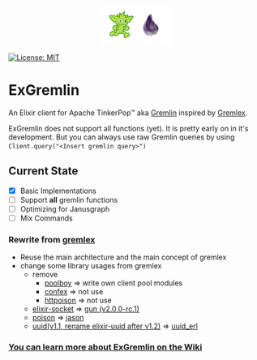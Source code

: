 <p align="center"><img src="logo.png"></img></p>

[![License: MIT](https://img.shields.io/badge/License-MIT-yellow.svg)](https://opensource.org/licenses/MIT)

# ExGremlin

An Elixir client for Apache TinkerPop™ aka [Gremlin](http://tinkerpop.apache.org/gremlin.html) inspired by [Gremlex](https://github.com/Revmaker/gremlex).

ExGremlin does not support all functions (yet). It is pretty early on in it's development. But you can always use raw Gremlin queries by using `Client.query("<Insert gremlin query>")`

## Current State
- [x] Basic Implementations
- [ ] Support **all** gremlin functions
- [ ] Optimizing for Janusgraph
- [ ] Mix Commands

### Rewrite from [gremlex](https://github.com/Revmaker/gremlex)
- Reuse the main architecture and the main concept of gremlex
- change some library usages from gremlex
	- remove
		- [poolboy](https://github.com/devinus/poolboy) => write own client pool modules
		- [confex](https://github.com/Nebo15/confex) => not use
		- [httpoison](https://github.com/edgurgel/httpoison) => not use
	- [elixir-socket](https://github.com/meh/elixir-socket) => [gun (v2.0.0-rc.1)](https://github.com/ninenines/gun)
	- [poison](https://github.com/devinus/poison) => [jason](https://github.com/michalmuskala/jason)
	- [uuid(v1.1, rename elixir-uuid after v1.2)](https://github.com/zyro/elixir-uuid) => [uuid_erl](https://github.com/okeuday/uuid)

### [You can learn more about ExGremlin on the Wiki](https://github.com/chaehb/ex_gremlin/wiki)
